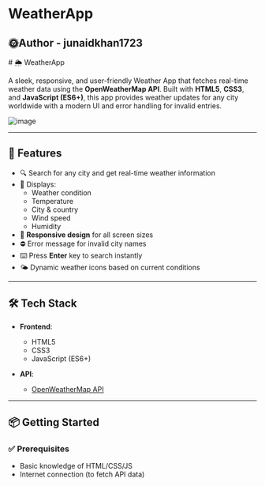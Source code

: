 # WeatherApp
<h2>🌞Author - junaidkhan1723</h2>
# 🌦️ WeatherApp

A sleek, responsive, and user-friendly Weather App that fetches real-time weather data using the **OpenWeatherMap API**. Built with **HTML5**, **CSS3**, and **JavaScript (ES6+)**, this app provides weather updates for any city worldwide with a modern UI and error handling for invalid entries.

![image](https://github.com/user-attachments/assets/114a2579-dbc3-4eec-b1a7-be00f3223443)

---

## 🚀 Features

- 🔍 Search for any city and get real-time weather information
- 📍 Displays:
  - Weather condition
  - Temperature
  - City & country
  - Wind speed
  - Humidity
- 📱 **Responsive design** for all screen sizes
- ⛔ Error message for invalid city names
- ⌨️ Press **Enter** key to search instantly
- 🌤️ Dynamic weather icons based on current conditions

---

## 🛠️ Tech Stack

- **Frontend**:  
  - HTML5  
  - CSS3  
  - JavaScript (ES6+)

- **API**:  
  - [OpenWeatherMap API](https://openweathermap.org/api)

---

## 📦 Getting Started

### ✅ Prerequisites
- Basic knowledge of HTML/CSS/JS
- Internet connection (to fetch API data)
